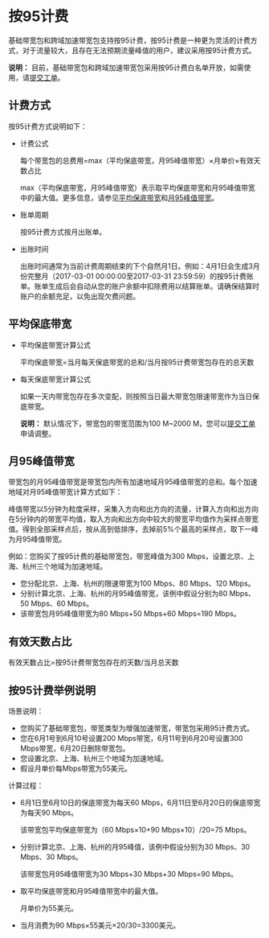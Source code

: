 # 按95计费

基础带宽包和跨域加速带宽包支持按95计费，按95计费是一种更为灵活的计费方式，对于流量较大，且存在无法预期流量峰值的用户，建议采用按95计费方式。

**说明：** 目前，基础带宽包和跨域加速带宽包采用按95计费白名单开放，如需使用，请[提交工单](https://workorder-intl.console.aliyun.com/?spm=5176.11182188.console-base-top.dworkorder.18ae4882n3v6ZW#/ticket/createIndex)。

## 计费方式

按95计费方式说明如下：

-   计费公式

    每个带宽包的总费用=max（平均保底带宽，月95峰值带宽）×月单价×有效天数占比

    max（平均保底带宽，月95峰值带宽）表示取平均保底带宽和月95峰值带宽中的最大值。更多信息，请参见[平均保底带宽](#section_k96_0zx_xtv)和[月95峰值带宽](#section_v7a_ghl_3l2)。

-   账单周期

    按95计费方式按月出账单。

-   出账时间

    出账时间通常为当前计费周期结束的下个自然月1日。例如：4月1日会生成3月份完整月（2017-03-01 00:00:00至2017-03-31 23:59:59）的按95计费账单。账单生成后会自动从您的账户余额中扣除费用以结算账单。请确保结算时账户的余额充足，以免出现欠费问题。


## 平均保底带宽

-   平均保底带宽计算公式

    平均保底带宽=当月每天保底带宽的总和/当月按95计费带宽包存在的总天数

-   每天保底带宽计算公式

    如果一天内带宽包存在多次变配，则按照当日最大带宽包限速带宽作为当日保底带宽。

    **说明：** 默认情况下，带宽包的带宽范围为100 M~2000 M，您可以[提交工单](https://workorder-intl.console.aliyun.com/?spm=5176.11182188.console-base-top.dworkorder.18ae4882n3v6ZW#/ticket/createIndex)申请调整。


## 月95峰值带宽

带宽包的月95峰值带宽是带宽包内所有加速地域月95峰值带宽的总和。每个加速地域对月95峰值带宽计算方式如下：

峰值带宽以5分钟为粒度采样，采集入方向和出方向的流量，计算入方向和出方向在5分钟内的带宽平均值，取入方向和出方向中较大的带宽平均值作为采样点带宽值。得到全部采样点后，按从高到低排序，去掉前5%个最高的采样点，取下一峰为月95峰值带宽。

例如：您购买了按95计费的基础带宽包，带宽峰值为300 Mbps，设置北京、上海、杭州三个地域为加速地域。

-   您分配北京、上海、杭州的限速带宽为100 Mbps、80 Mbps、120 Mbps。
-   分别计算北京、上海、杭州的月95峰值带宽，该例中假设分别为80 Mbps、50 Mbps、60 Mbps。
-   该带宽包月95峰值带宽为80 Mbps+50 Mbps+60 Mbps=190 Mbps。

## 有效天数占比

有效天数占比=按95计费带宽包存在的天数/当月总天数

## 按95计费举例说明

场景说明：

-   您购买了基础带宽包，带宽类型为增强加速带宽，带宽包采用95计费方式。
-   您在6月1号到6月10号设置200 Mbps带宽，6月11号到6月20号设置300 Mbps带宽，6月20日删除带宽包。
-   您设置北京、上海、杭州三个地域为加速地域。
-   假设月单价每Mbps带宽为55美元。

计算过程：

-   6月1日至6月10日的保底带宽为每天60 Mbps，6月11日至6月20日的保底带宽为每天90 Mbps。

    该带宽包平均保底带宽为（60 Mbps×10+90 Mbps×10）/20=75 Mbps。

-   分别计算北京、上海、杭州的月95峰值，该例中假设分别为30 Mbps、30 Mbps、30 Mbps。

    该带宽包月95峰值带宽为30 Mbps+30 Mbps+30 Mbps=90 Mbps。

-   取平均保底带宽和月95峰值带宽中的最大值。

    月单价为55美元。

-   当月消费为90 Mbps×55美元×20/30=3300美元。

